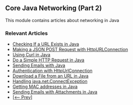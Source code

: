 ## Core Java Networking (Part 2)

This module contains articles about networking in Java

### Relevant Articles

- [Checking If a URL Exists in Java](https://www.surya.com/java-check-url-exists)
- [Making a JSON POST Request with HttpURLConnection](https://www.surya.com/httpurlconnection-post)
- [Using Curl in Java](https://www.surya.com/java-curl)
- [Do a Simple HTTP Request in Java](https://www.surya.com/java-http-request)
- [Sending Emails with Java](https://www.surya.com/java-email)
- [Authentication with HttpUrlConnection](https://www.surya.com/java-http-url-connection)
- [Download a File from an URL in Java](https://www.surya.com/java-download-file)
- [Handling java.net.ConnectException](https://www.surya.com/java-net-connectexception)
- [Getting MAC addresses in Java](https://www.surya.com/java-mac-address)
- [Sending Emails with Attachments in Java](https://www.surya.com/java-send-emails-attachments)
- [[<-- Prev]](/core-java-modules/core-java-networking)
